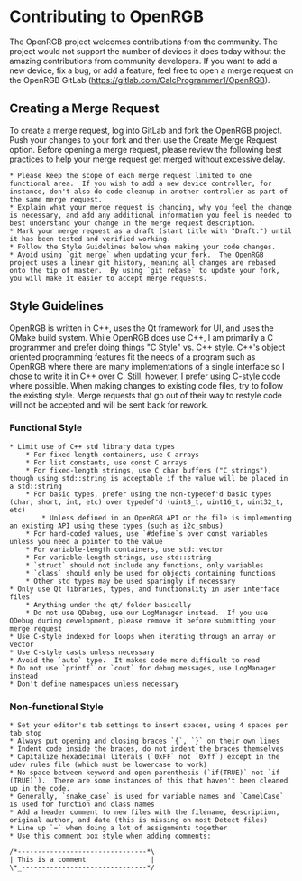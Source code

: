 # Contributing to OpenRGB

The OpenRGB project welcomes contributions from the community.  The project would not support the number of devices it does today without the amazing contributions from community developers.  If you want to add a new device, fix a bug, or add a feature, feel free to open a merge request on the OpenRGB GitLab (https://gitlab.com/CalcProgrammer1/OpenRGB).

## Creating a Merge Request

To create a merge request, log into GitLab and fork the OpenRGB project.  Push your changes to your fork and then use the Create Merge Request option.  Before opening a merge request, please review the following best practices to help your merge request get merged without excessive delay.

    * Please keep the scope of each merge request limited to one functional area.  If you wish to add a new device controller, for instance, don't also do code cleanup in another controller as part of the same merge request.
    * Explain what your merge request is changing, why you feel the change is necessary, and add any additional information you feel is needed to best understand your change in the merge request description.
    * Mark your merge request as a draft (start title with "Draft:") until it has been tested and verified working.
    * Follow the Style Guidelines below when making your code changes.
    * Avoid using `git merge` when updating your fork.  The OpenRGB project uses a linear git history, meaning all changes are rebased onto the tip of master.  By using `git rebase` to update your fork, you will make it easier to accept merge requests.

## Style Guidelines

OpenRGB is written in C++, uses the Qt framework for UI, and uses the QMake build system.  While OpenRGB does use C++, I am primarily a C programmer and prefer doing things "C Style" vs. C++ style.  C++'s object oriented programming features fit the needs of a program such as OpenRGB where there are many implementations of a single interface so I chose to write it in C++ over C.  Still, however, I prefer using C-style code where possible.  When making changes to existing code files, try to follow the existing style.  Merge requests that go out of their way to restyle code will not be accepted and will be sent back for rework.

### Functional Style

    * Limit use of C++ std library data types
        * For fixed-length containers, use C arrays
        * For list constants, use const C arrays
        * For fixed-length strings, use C char buffers ("C strings"), though using std::string is acceptable if the value will be placed in a std::string
        * For basic types, prefer using the non-typedef'd basic types (char, short, int, etc) over typedef'd (uint8_t, uint16_t, uint32_t, etc)
            * Unless defined in an OpenRGB API or the file is implementing an existing API using these types (such as i2c_smbus)
        * For hard-coded values, use `#define`s over const variables unless you need a pointer to the value
        * For variable-length containers, use std::vector
        * For variable-length strings, use std::string
        * `struct` should not include any functions, only variables
        * `class` should only be used for objects containing functions
        * Other std types may be used sparingly if necessary
    * Only use Qt libraries, types, and functionality in user interface files
        * Anything under the qt/ folder basically
        * Do not use QDebug, use our LogManager instead.  If you use QDebug during development, please remove it before submitting your merge request
    * Use C-style indexed for loops when iterating through an array or vector
    * Use C-style casts unless necessary
    * Avoid the `auto` type.  It makes code more difficult to read
    * Do not use `printf` or `cout` for debug messages, use LogManager instead
    * Don't define namespaces unless necessary

### Non-functional Style

    * Set your editor's tab settings to insert spaces, using 4 spaces per tab stop
    * Always put opening and closing braces `{`, `}` on their own lines
    * Indent code inside the braces, do not indent the braces themselves
    * Capitalize hexadecimal literals (`0xFF` not `0xff`) except in the udev rules file (which must be lowercase to work)
    * No space between keyword and open parenthesis (`if(TRUE)` not `if (TRUE)`).  There are some instances of this that haven't been cleaned up in the code.
    * Generally, `snake_case` is used for variable names and `CamelCase` is used for function and class names
    * Add a header comment to new files with the filename, description, original author, and date (this is missing on most Detect files)
    * Line up `=` when doing a lot of assignments together
    * Use this comment box style when adding comments:

```
/*--------------------------------*\
| This is a comment                |
\*_-------------------------------*/
```
